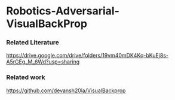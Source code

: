 # Robotics-Adversarial-VisualBackProp

###   Related Literature
https://drive.google.com/drive/folders/19vm40mDK4Kq-bKuEj8s-A5rGEg_M_6Wd?usp=sharing

### Related work
https://github.com/devansh20la/VisualBackprop
